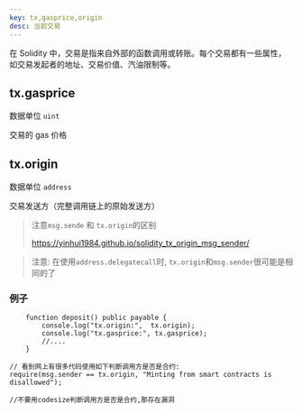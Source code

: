 ```yaml
---
key: tx,gasprice,origin
desc: 当前交易
---
```


在 Solidity 中，交易是指来自外部的函数调用或转账。每个交易都有一些属性，如交易发起者的地址、交易价值、汽油限制等。



## tx.gasprice

数据单位 `uint`

交易的 gas 价格



## tx.origin

数据单位 `address`

交易发送方（完整调用链上的原始发送方）



>注意`msg.sende` 和 `tx.origin`的区别
>
>https://yinhui1984.github.io/solidity_tx_origin_msg_sender/



> 注意: 在使用`address.delegatecall`时, `tx.origin`和`msg.sender`很可能是相同的了

### 例子

```solidity
    function deposit() public payable {
        console.log("tx.origin:",  tx.origin);
        console.log("tx.gasprice:", tx.gasprice);
        //....
    }
```



```solidity
// 看到网上有很多代码使用如下判断调用方是否是合约:
require(msg.sender == tx.origin, "Minting from smart contracts is disallowed");

//不要用codesize判断调用方是否是合约,那存在漏洞
```

